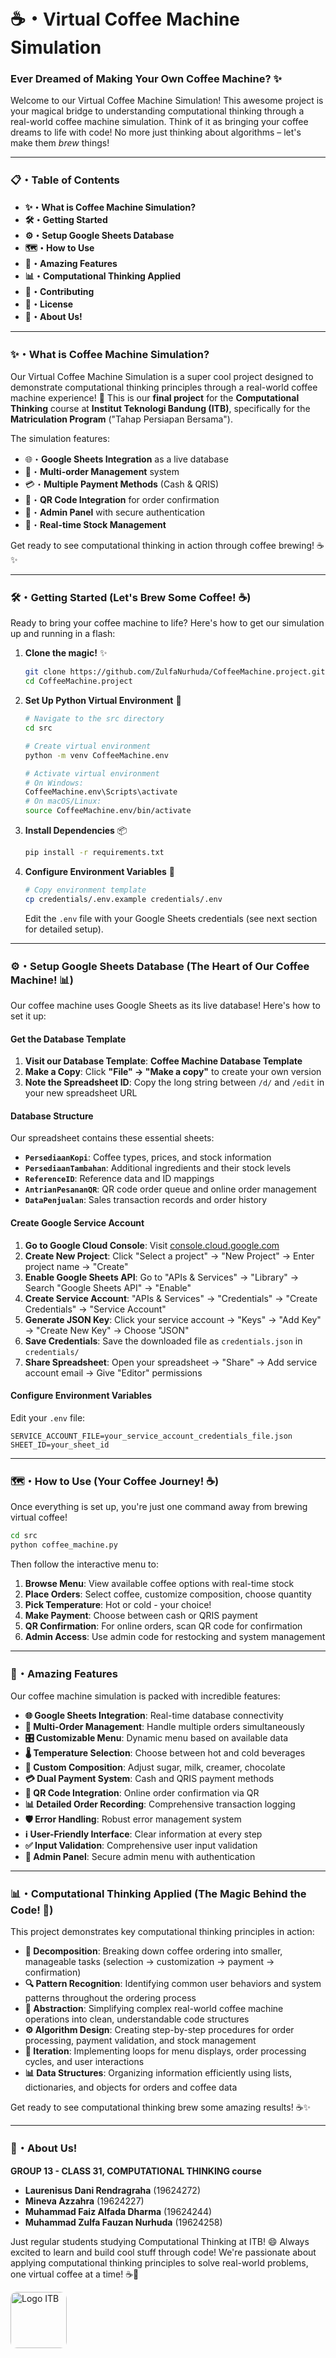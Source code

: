 # **☕・Virtual Coffee Machine Simulation**

### **Ever Dreamed of Making Your Own Coffee Machine? ✨**

Welcome to our Virtual Coffee Machine Simulation! This awesome project is your magical bridge to understanding computational thinking through a real-world coffee machine simulation. Think of it as bringing your coffee dreams to life with code! No more just thinking about algorithms – let's make them _brew_ things!

---

### **📋・Table of Contents**

- **✨・<a href="#what-is-coffee-machine" style="text-decoration: none;">What is Coffee Machine Simulation?</a>**
- **🛠️・<a href="#getting-started" style="text-decoration: none;">Getting Started</a>**
- **⚙️・<a href="#setup-database" style="text-decoration: none;">Setup Google Sheets Database</a>**
- **🗺️・<a href="#how-to-use" style="text-decoration: none;">How to Use</a>**
- **🚀・<a href="#features" style="text-decoration: none;">Amazing Features</a>**
- **📊・<a href="#computational-thinking" style="text-decoration: none;">Computational Thinking Applied</a>**
- **💖・<a href="#contributing" style="text-decoration: none;">Contributing</a>**
- **📜・<a href="#license" style="text-decoration: none;">License</a>**
- **👋・<a href="#about-us" style="text-decoration: none;">About Us!</a>**

---

### <div id="what-is-coffee-machine">**✨・What is Coffee Machine Simulation?**</div>

Our Virtual Coffee Machine Simulation is a super cool project designed to demonstrate computational thinking principles through a real-world coffee machine experience! 🚀 This is our **final project** for the **Computational Thinking** course at **Institut Teknologi Bandung (ITB)**, specifically for the **Matriculation Program** ("Tahap Persiapan Bersama").

The simulation features:
- 🌐・**Google Sheets Integration** as a live database
- 🛒・**Multi-order Management** system  
- 💳・**Multiple Payment Methods** (Cash & QRIS)
- 📱・**QR Code Integration** for order confirmation
- 🔐・**Admin Panel** with secure authentication
- 🎯・**Real-time Stock Management**

Get ready to see computational thinking in action through coffee brewing! ☕✨

---

### <div id="getting-started">**🛠️・Getting Started (Let's Brew Some Coffee! ☕)**</div>

Ready to bring your coffee machine to life? Here's how to get our simulation up and running in a flash:

1.  **Clone the magic!** ✨
    
    ```bash
    git clone https://github.com/ZulfaNurhuda/CoffeeMachine.project.git
    cd CoffeeMachine.project
    ```

2.  **Set Up Python Virtual Environment** 🐍

    ```bash
    # Navigate to the src directory
    cd src

    # Create virtual environment
    python -m venv CoffeeMachine.env
    
    # Activate virtual environment
    # On Windows:
    CoffeeMachine.env\Scripts\activate
    # On macOS/Linux:
    source CoffeeMachine.env/bin/activate
    ```

3.  **Install Dependencies** 📦

    ```bash
    pip install -r requirements.txt
    ```

4.  **Configure Environment Variables** 🔐

    ```bash
    # Copy environment template
    cp credentials/.env.example credentials/.env
    ```

    Edit the `.env` file with your Google Sheets credentials (see next section for detailed setup).

---

### <div id="setup-database">**⚙️・Setup Google Sheets Database (The Heart of Our Coffee Machine! 📊)**</div>

Our coffee machine uses Google Sheets as its live database! Here's how to set it up:

#### **Get the Database Template**

1. **Visit our Database Template**: **<a href="https://docs.google.com/spreadsheets/d/1aIdU_E6X5ZI0xcS6caC1SfajpIycn97aed0or6YxxXM" style="text-decoration: none;">Coffee Machine Database Template</a>**
2. **Make a Copy**: Click **"File" → "Make a copy"** to create your own version
3. **Note the Spreadsheet ID**: Copy the long string between `/d/` and `/edit` in your new spreadsheet URL

#### **Database Structure**

Our spreadsheet contains these essential sheets:
- **`PersediaanKopi`**: Coffee types, prices, and stock information
- **`PersediaanTambahan`**: Additional ingredients and their stock levels  
- **`ReferenceID`**: Reference data and ID mappings
- **`AntrianPesananQR`**: QR code order queue and online order management
- **`DataPenjualan`**: Sales transaction records and order history

#### **Create Google Service Account**

1. **Go to Google Cloud Console**: Visit [console.cloud.google.com](https://console.cloud.google.com/)
2. **Create New Project**: Click "Select a project" → "New Project" → Enter project name → "Create"
3. **Enable Google Sheets API**: Go to "APIs & Services" → "Library" → Search "Google Sheets API" → "Enable"
4. **Create Service Account**: "APIs & Services" → "Credentials" → "Create Credentials" → "Service Account"
5. **Generate JSON Key**: Click your service account → "Keys" → "Add Key" → "Create New Key" → Choose "JSON"
6. **Save Credentials**: Save the downloaded file as `credentials.json` in `credentials/`
7. **Share Spreadsheet**: Open your spreadsheet → "Share" → Add service account email → Give "Editor" permissions

#### **Configure Environment Variables**

Edit your `.env` file:

```env
SERVICE_ACCOUNT_FILE=your_service_account_credentials_file.json
SHEET_ID=your_sheet_id
```

---

### <div id="how-to-use">**🗺️・How to Use (Your Coffee Journey! ☕)**</div>

Once everything is set up, you're just one command away from brewing virtual coffee!

```bash
cd src
python coffee_machine.py
```

Then follow the interactive menu to:
1. **Browse Menu**: View available coffee options with real-time stock
2. **Place Orders**: Select coffee, customize composition, choose quantity  
3. **Pick Temperature**: Hot or cold - your choice!
4. **Make Payment**: Choose between cash or QRIS payment
5. **QR Confirmation**: For online orders, scan QR code for confirmation
6. **Admin Access**: Use admin code for restocking and system management

---

### <div id="features">**🚀・Amazing Features**</div>

Our coffee machine simulation is packed with incredible features:

- **🌐 Google Sheets Integration**: Real-time database connectivity
- **🛒 Multi-Order Management**: Handle multiple orders simultaneously
- **🎛️ Customizable Menu**: Dynamic menu based on available data
- **🌡️ Temperature Selection**: Choose between hot and cold beverages
- **🧂 Custom Composition**: Adjust sugar, milk, creamer, chocolate
- **💳 Dual Payment System**: Cash and QRIS payment methods
- **📱 QR Code Integration**: Online order confirmation via QR
- **📊 Detailed Order Recording**: Comprehensive transaction logging
- **🛡️ Error Handling**: Robust error management system
- **ℹ️ User-Friendly Interface**: Clear information at every step
- **✅ Input Validation**: Comprehensive user input validation
- **🔐 Admin Panel**: Secure admin menu with authentication

---

### <div id="computational-thinking">**📊・Computational Thinking Applied (The Magic Behind the Code! 🧠)**</div>

This project demonstrates key computational thinking principles in action:

- **🧩 Decomposition**: Breaking down coffee ordering into smaller, manageable tasks (selection → customization → payment → confirmation)
- **🔍 Pattern Recognition**: Identifying common user behaviors and system patterns throughout the ordering process
- **🎯 Abstraction**: Simplifying complex real-world coffee machine operations into clean, understandable code structures
- **⚙️ Algorithm Design**: Creating step-by-step procedures for order processing, payment validation, and stock management
- **🔄 Iteration**: Implementing loops for menu displays, order processing cycles, and user interactions
- **📊 Data Structures**: Organizing information efficiently using lists, dictionaries, and objects for orders and coffee data

Get ready to see computational thinking brew some amazing results! ☕✨

---

### <div id="about-us">**👋・About Us!**</div>

**GROUP 13 - CLASS 31, COMPUTATIONAL THINKING course**
- **Laurenisus Dani Rendragraha** (19624272)  
- **Mineva Azzahra** (19624227)  
- **Muhammad Faiz Alfada Dharma** (19624244)  
- **Muhammad Zulfa Fauzan Nurhuda** (19624258)  

Just regular students studying Computational Thinking at ITB! 😄 Always excited to learn and build cool stuff through code! We're passionate about applying computational thinking principles to solve real-world problems, one virtual coffee at a time! ☕🚀

<img src="https://i.imgur.com/Zp8msEG.png" alt="Logo ITB" height="90" style="border-radius: 10px">
